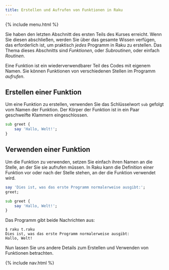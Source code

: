 ```yaml
---
title: Erstellen und Aufrufen von Funktionen in Raku
---
```


{% include menu.html %}

Sie haben den letzten Abschnitt des ersten Teils des Kurses erreicht. Wenn Sie diesen abschließen, werden Sie über das gesamte Wissen verfügen, das erforderlich ist, um praktisch _jedes_ Programm in Raku zu erstellen. Das Thema dieses Abschnitts sind _Funktionen_, oder _Subroutinen_, oder einfach _Routinen_.

Eine Funktion ist ein wiederverwendbarer Teil des Codes mit eigenem Namen. Sie können Funktionen von verschiedenen Stellen im Programm _aufrufen_.

## Erstellen einer Funktion

Um eine Funktion zu erstellen, verwenden Sie das Schlüsselwort `sub` gefolgt vom Namen der Funktion. Der Körper der Funktion ist in ein Paar geschweifte Klammern eingeschlossen.

```raku
sub greet {
    say 'Hallo, Welt!';
}
```

## Verwenden einer Funktion

Um die Funktion zu verwenden, setzen Sie einfach ihren Namen an die Stelle, an der Sie sie aufrufen müssen. In Raku kann die Definition einer Funktion vor oder nach der Stelle stehen, an der die Funktion verwendet wird.

```raku
say 'Dies ist, was das erste Programm normalerweise ausgibt:';
greet;    

sub greet {
    say 'Hallo, Welt!';
}
```

Das Programm gibt beide Nachrichten aus:

```console
$ raku t.raku
Dies ist, was das erste Programm normalerweise ausgibt:
Hallo, Welt!
```

Nun lassen Sie uns andere Details zum Erstellen und Verwenden von Funktionen betrachten.

{% include nav.html %}